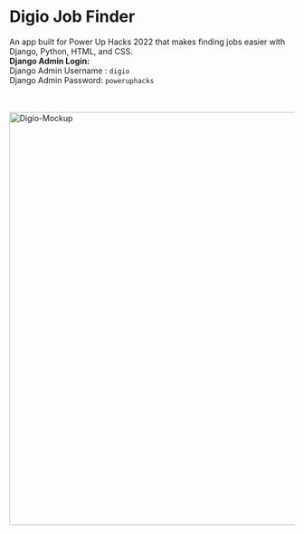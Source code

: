 # Digio Job Finder
An app built for Power Up Hacks 2022 that makes finding jobs easier with Django, Python, HTML, and CSS.
<br>
**Django Admin Login:**<br>
Django Admin Username : ```digio```
<br>
Django Admin Password: ```poweruphacks```

<br>
<br>
<img alt="Digio-Mockup" width="730" src="https://i.ibb.co/cY521V9/digio-mockup.jpg">

